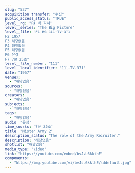```yaml
---
slug: "537"
acquisition_transfer: "수집"
public_access_status: "TRUE"
level__rg: "R4 빅 픽쳐"
level__series: "The Big Picture"
level__file: "F1 RG 111-TV-371
F2 1957
F3 해당없음
F4 해당없음
F5 해당없음
F6 유성
F7 7분 25초"
level__file_number: "111"
level__local_identifier: "111-TV-371"
date: "1957"
venues: 
  - "해당없음"
sources: 
  - "해당없음"
creators: 
  - "해당없음"
subjects: 
  - "해당없음"
tags: 
  - "해당없음"
audio: "유성"
time_courts: "7분 25초"
title: "Mister Army 2"
description_status: "The role of the Army Recruiter."
description: "해당없음"
shotlist: "해당없음"
media_type: "video"
link: "https://youtube.com/embed/bvJsL6kkthE"
components: 
  - "https://img.youtube.com/vi/bvJsL6kkthE/sddefault.jpg"
---
```

